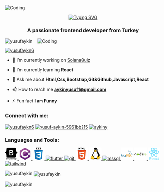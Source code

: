 <img align="center" alt="Coding" width ="800" height="250" src="https://jusmarktech.com/public/a/images/pages/web_development.gif">
<p align="center">
<a href="https://git.io/typing-svg"><img src="https://readme-typing-svg.demolab.com?font=Fira+Code&duration=3000&pause=100&center=YANLI%C5%9E&vCenter=YANLI%C5%9E&repeat=do%C4%9Fru&width=435&lines=Hi+%F0%9F%91%8B%2C+I'm+Yusuf+Ayk%C4%B1n;I'm+Front+End+%7C+React+Developer" alt="Typing SVG" /></a>
</p>

<h3 align="center">A passionate frontend developer from Turkey</h3>
<img align="right" alt="Coding" width ="400" src="https://cdn.dribbble.com/users/1162077/screenshots/3848914/programmer.gif">

<p align="left"> <img src="https://komarev.com/ghpvc/?username=yusufaykin&label=Profile%20views&color=0e75b6&style=flat" alt="yusufaykin" /> </p>

<p align="left"> <a href="https://twitter.com/yusufaykn6" target="blank"><img src="https://img.shields.io/twitter/follow/yusufaykn6?logo=twitter&style=for-the-badge" alt="yusufaykn6" /></a> </p>

- 🔭 I’m currently working on [SolanaQuiz](https://solanaquiz.netlify.app/)

- 🌱 I’m currently learning **React**

- 💬 Ask me about **Html,Css,Bootstrap,Git&Github,Javascript,React**

- 📫 How to reach me **aykinyusuf1@gmail.com**

- ⚡ Fun fact **I am Funny**

<h3 align="left">Connect with me:</h3>
<p align="left">
<a href="https://twitter.com/yusufaykn6" target="blank"><img align="center" src="https://raw.githubusercontent.com/rahuldkjain/github-profile-readme-generator/master/src/images/icons/Social/twitter.svg" alt="yusufaykn6" height="30" width="40" /></a>
<a href="https://linkedin.com/in/yusuf-aykın-5961bb215" target="blank"><img align="center" src="https://raw.githubusercontent.com/rahuldkjain/github-profile-readme-generator/master/src/images/icons/Social/linked-in-alt.svg" alt="yusuf-aykın-5961bb215" height="30" width="40" /></a>
<a href="https://instagram.com/aykiny" target="blank"><img align="center" src="https://raw.githubusercontent.com/rahuldkjain/github-profile-readme-generator/master/src/images/icons/Social/instagram.svg" alt="aykiny" height="30" width="40" /></a>
</p>

<h3 align="left">Languages and Tools:</h3>
<p align="left"> <a href="https://getbootstrap.com" target="_blank" rel="noreferrer"> <img src="https://raw.githubusercontent.com/devicons/devicon/master/icons/bootstrap/bootstrap-plain-wordmark.svg" alt="bootstrap" width="40" height="40"/> </a> <a href="https://www.w3schools.com/cs/" target="_blank" rel="noreferrer"> <img src="https://raw.githubusercontent.com/devicons/devicon/master/icons/csharp/csharp-original.svg" alt="csharp" width="40" height="40"/> </a> <a href="https://www.w3schools.com/css/" target="_blank" rel="noreferrer"> <img src="https://raw.githubusercontent.com/devicons/devicon/master/icons/css3/css3-original-wordmark.svg" alt="css3" width="40" height="40"/> </a> <a href="https://flutter.dev" target="_blank" rel="noreferrer"> <img src="https://www.vectorlogo.zone/logos/flutterio/flutterio-icon.svg" alt="flutter" width="40" height="40"/> </a> <a href="https://git-scm.com/" target="_blank" rel="noreferrer"> <img src="https://www.vectorlogo.zone/logos/git-scm/git-scm-icon.svg" alt="git" width="40" height="40"/> </a> <a href="https://www.w3.org/html/" target="_blank" rel="noreferrer"> <img src="https://raw.githubusercontent.com/devicons/devicon/master/icons/html5/html5-original-wordmark.svg" alt="html5" width="40" height="40"/> </a> <a href="https://www.linux.org/" target="_blank" rel="noreferrer"> <img src="https://raw.githubusercontent.com/devicons/devicon/master/icons/linux/linux-original.svg" alt="linux" width="40" height="40"/> </a> <a href="https://www.microsoft.com/en-us/sql-server" target="_blank" rel="noreferrer"> <img src="https://www.svgrepo.com/show/303229/microsoft-sql-server-logo.svg" alt="mssql" width="40" height="40"/> </a> <a href="https://www.mysql.com/" target="_blank" rel="noreferrer"> <img src="https://raw.githubusercontent.com/devicons/devicon/master/icons/mysql/mysql-original-wordmark.svg" alt="mysql" width="40" height="40"/> </a> <a href="https://nodejs.org" target="_blank" rel="noreferrer"> <img src="https://raw.githubusercontent.com/devicons/devicon/master/icons/nodejs/nodejs-original-wordmark.svg" alt="nodejs" width="40" height="40"/> </a> <a href="https://reactjs.org/" target="_blank" rel="noreferrer"> <img src="https://raw.githubusercontent.com/devicons/devicon/master/icons/react/react-original-wordmark.svg" alt="react" width="40" height="40"/> </a> <a href="https://tailwindcss.com/" target="_blank" rel="noreferrer"> <img src="https://www.vectorlogo.zone/logos/tailwindcss/tailwindcss-icon.svg" alt="tailwind" width="40" height="40"/> </a> </p>

<p><img align="left" src="https://github-readme-stats.vercel.app/api/top-langs?username=yusufaykin&show_icons=true&locale=en&layout=compact" alt="yusufaykin" /></p>

<p>&nbsp;<img align="center" src="https://github-readme-stats.vercel.app/api?username=yusufaykin&show_icons=true&locale=en" alt="yusufaykin" /></p>

<p><img align="center" src="https://github-readme-streak-stats.herokuapp.com/?user=yusufaykin&" alt="yusufaykin" /></p>
